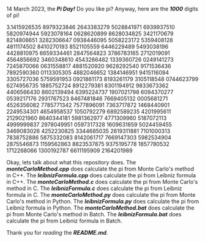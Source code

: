 14 March 2023, the ***Pi Day!*** Do you like pi? Anyway, here are the ***1000*** digits of pi!

3.1415926535 8979323846 2643383279 5028841971 6939937510 5820974944 5923078164 0628620899 8628034825 3421170679 8214808651 3282306647 0938446095 5058223172 5359408128 4811174502 8410270193 8521105559 6446229489 5493038196 4428810975 6659334461 2847564823 3786783165 2712019091 4564856692 3460348610 4543266482 1339360726 0249141273 7245870066 0631558817 4881520920 9628292540 9171536436 7892590360 0113305305 4882046652 1384146951 9415116094 3305727036 5759591953 0921861173 8193261179 3105118548 0744623799 6274956735 1885752724 8912279381 8301194912 9833673362 4406566430 8602139494 6395224737 1907021798 6094370277 0539217176 2931767523 8467481846 7669405132 0005681271 4526356082 7785771342 7577896091 7363717872 1468440901 2249534301 4654958537 1050792279 6892589235 4201995611 2129021960 8640344181 5981362977 4771309960 5187072113 4999999837 2978049951 0597317328 1609631859 5024459455 3469083026 4252230825 3344685035 2619311881 7101000313 7838752886 5875332083 8142061717 7669147303 5982534904 2875546873 1159562863 8823537875 9375195778 1857780532 1712268066 1300192787 6611195909 2164201989

Okay, lets talk about what this repository does.
The ***monteCarloMethod.cpp*** does calculate the pi from Monte Carlo's method in C++.
The ***leibnizFormula.cpp*** does calculate the pi from Leibniz formula in C++.
The ***monteCarloMethod.c*** does calculate the pi from Monte Carlo's method in C.
The ***leibnizFormula.c*** does calculate the pi from Leibniz formula in C.
The ***monteCarloMethod.py*** does calculate the pi from Monte Carlo's method in Python.
The ***leibnizFormula.py*** does calculate the pi from Leibniz formula in Python.
The ***monteCarloMethod.bat*** does calculate the pi from Monte Carlo's method in Batch.
The ***leibnizFormula.bat*** does calculate the pi from Leibniz formula in Batch.

Thank you for *reading* the ***README.md***.
